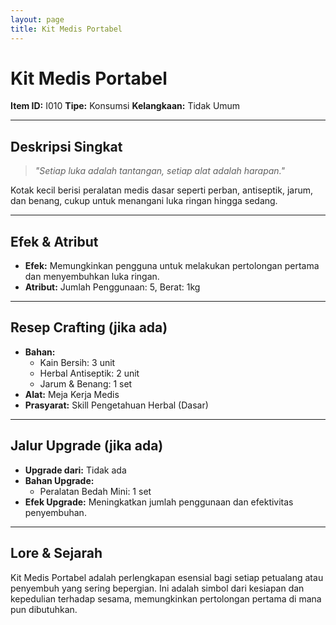 ```yaml
---
layout: page
title: Kit Medis Portabel
---
```

# Kit Medis Portabel

**Item ID:** I010
**Tipe:** Konsumsi
**Kelangkaan:** Tidak Umum

---

## Deskripsi Singkat
> *"Setiap luka adalah tantangan, setiap alat adalah harapan."*

Kotak kecil berisi peralatan medis dasar seperti perban, antiseptik, jarum, dan benang, cukup untuk menangani luka ringan hingga sedang.

---

## Efek & Atribut
*   **Efek:** Memungkinkan pengguna untuk melakukan pertolongan pertama dan menyembuhkan luka ringan.
*   **Atribut:** Jumlah Penggunaan: 5, Berat: 1kg

---

## Resep Crafting (jika ada)
*   **Bahan:**
    *   Kain Bersih: 3 unit
    *   Herbal Antiseptik: 2 unit
    *   Jarum & Benang: 1 set
*   **Alat:** Meja Kerja Medis
*   **Prasyarat:** Skill Pengetahuan Herbal (Dasar)

---

## Jalur Upgrade (jika ada)
*   **Upgrade dari:** Tidak ada
*   **Bahan Upgrade:**
    *   Peralatan Bedah Mini: 1 set
*   **Efek Upgrade:** Meningkatkan jumlah penggunaan dan efektivitas penyembuhan.

---

## Lore & Sejarah
Kit Medis Portabel adalah perlengkapan esensial bagi setiap petualang atau penyembuh yang sering bepergian. Ini adalah simbol dari kesiapan dan kepedulian terhadap sesama, memungkinkan pertolongan pertama di mana pun dibutuhkan.